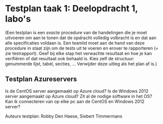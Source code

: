 # Testplan taak 1: Deelopdracht 1, labo's

(Een testplan is een *exacte* procedure van de handelingen die je moet uitvoeren om aan te tonen dat de opdracht volledig volbracht is en dat aan alle specificaties voldaan is. Een teamlid moet aan de hand van deze procedure in staat zijn om de tests uit te voeren en erover te rapporteren (= zie testrapport). Geef bij elke stap het verwachte resultaat en hoe je kan verifiëren of dat resultaat ook behaald is. Kies zelf de structuur: genummerde lijst, tabel, secties, ... Verwijder deze uitleg als het plan af is.)

## Testplan Azureservers
Is de CentOS server aangemaakt op Azure cloud?
Is de Windows 2012 server aangemaakt op Azure cloud?
Zit al de nodige software in het OS?
Kan ik connecteren van op elke pc aan de CentOS en Windows 2012 server?

		



Auteurs testplan: Robby Den Haese, Siebert Timmermans


